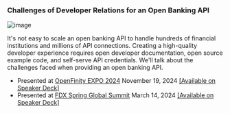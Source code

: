 ### Challenges of Developer Relations for an Open Banking API

![image](https://github.com/DevWithTheHair/Conference-Talks/assets/31429468/8748b7aa-c303-47fd-af04-b3f08f60b9bf)

It's not easy to scale an open banking API to handle hundreds of financial institutions and millions of API connections. Creating a high-quality developer experience requires open developer documentation, open source example code, and self-serve API credentials. We'll talk about the challenges faced when providing an open banking API.

- Presented at [OpenFinity EXPO 2024](https://www.openfinity.org/expo2024) November 19, 2024 [[Available on Speaker Deck]](https://speakerdeck.com/devwiththehair/challenges-of-developer-relations-for-an-open-banking-api)
- Presented at [FDX Spring Global Summit](https://financialdataexchange.org/FDX/Global-Summit-2024.aspx) March 14, 2024 [[Available on Speaker Deck]](https://speakerdeck.com/devwiththehair/challenges-of-developer-relations-for-an-open-banking-api)
